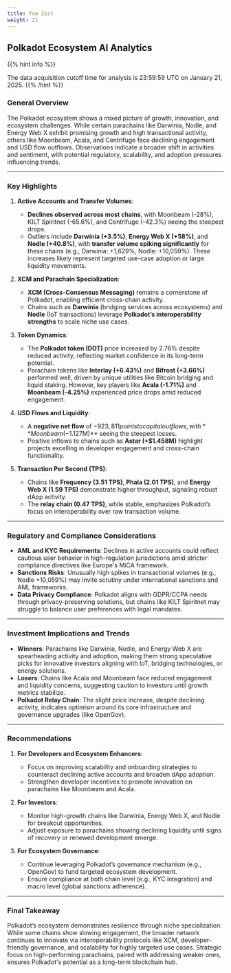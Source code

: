 ```yaml
---
title: Tue 21st
weight: 21
---
```


## **Polkadot Ecosystem AI Analytics**
{{% hint info %}}

The data acquisition cutoff time for analysis is 23:59:59 UTC on January 21, 2025.
{{% /hint %}}

### **General Overview**
The Polkadot ecosystem shows a mixed picture of growth, innovation, and ecosystem challenges. While certain parachains like Darwinia, Nodle, and Energy Web X exhibit promising growth and high transactional activity, others like Moonbeam, Acala, and Centrifuge face declining engagement and USD flow outflows. Observations indicate a broader shift in activities and sentiment, with potential regulatory, scalability, and adoption pressures influencing trends.

---

### **Key Highlights**
1. **Active Accounts and Transfer Volumes**:
   - **Declines observed across most chains**, with Moonbeam (-28%), KILT Spiritnet (-65.6%), and Centrifuge (-42.3%) seeing the steepest drops.
   - Outliers include **Darwinia (+3.5%)**, **Energy Web X (+58%)**, and **Nodle (+40.8%)**, with **transfer volume spiking significantly** for these chains (e.g., Darwinia: +1,629%, Nodle: +10,059%). These increases likely represent targeted use-case adoption or large liquidity movements.

2. **XCM and Parachain Specialization**:
   - **XCM (Cross-Consensus Messaging)** remains a cornerstone of Polkadot, enabling efficient cross-chain activity.
   - Chains such as **Darwinia** (bridging services across ecosystems) and **Nodle** (IoT transactions) leverage **Polkadot’s interoperability strengths** to scale niche use cases.

3. **Token Dynamics**:
   - The **Polkadot token (DOT)** price increased by 2.76% despite reduced activity, reflecting market confidence in its long-term potential.
   - Parachain tokens like **Interlay (+6.43%)** and **Bifrost (+3.66%)** performed well, driven by unique utilities like Bitcoin bridging and liquid staking. However, key players like **Acala (-1.71%)** and **Moonbeam (-4.25%)** experienced price drops amid reduced engagement.

4. **USD Flows and Liquidity**:
   - A **negative net flow** of $-923,811 points to capital outflows, with **Moonbeam (-$1.127M)** seeing the steepest losses.
   - Positive inflows to chains such as **Astar (+$1.458M)** highlight projects excelling in developer engagement and cross-chain functionality.

5. **Transaction Per Second (TPS)**:
   - Chains like **Frequency (3.51 TPS)**, **Phala (2.01 TPS)**, and **Energy Web X (1.59 TPS)** demonstrate higher throughput, signaling robust dApp activity.
   - The **relay chain (0.47 TPS)**, while stable, emphasizes Polkadot’s focus on interoperability over raw transaction volume.

---

### **Regulatory and Compliance Considerations**
- **AML and KYC Requirements**: Declines in active accounts could reflect cautious user behavior in high-regulation jurisdictions amid stricter compliance directives like Europe's MiCA framework.
- **Sanctions Risks**: Unusually high spikes in transactional volumes (e.g., Nodle +10,059%) may invite scrutiny under international sanctions and AML frameworks.
- **Data Privacy Compliance**: Polkadot aligns with GDPR/CCPA needs through privacy-preserving solutions, but chains like KILT Spiritnet may struggle to balance user preferences with legal mandates.

---

### **Investment Implications and Trends**
- **Winners**: Parachains like Darwinia, Nodle, and Energy Web X are spearheading activity and adoption, making them strong speculative picks for innovative investors aligning with IoT, bridging technologies, or energy solutions.
- **Losers**: Chains like Acala and Moonbeam face reduced engagement and liquidity concerns, suggesting caution to investors until growth metrics stabilize.
- **Polkadot Relay Chain**: The slight price increase, despite declining activity, indicates optimism around its core infrastructure and governance upgrades (like OpenGov).

---

### **Recommendations**
1. **For Developers and Ecosystem Enhancers**:
   - Focus on improving scalability and onboarding strategies to counteract declining active accounts and broaden dApp adoption.
   - Strengthen developer incentives to promote innovation on parachains like Moonbeam and Acala.

2. **For Investors**:
   - Monitor high-growth chains like Darwinia, Energy Web X, and Nodle for breakout opportunities.
   - Adjust exposure to parachains showing declining liquidity until signs of recovery or renewed development emerge.

3. **For Ecosystem Governance**:
   - Continue leveraging Polkadot’s governance mechanism (e.g., OpenGov) to fund targeted ecosystem development.
   - Ensure compliance at both chain level (e.g., KYC integration) and macro level (global sanctions adherence).

---

### **Final Takeaway**
Polkadot’s ecosystem demonstrates resilience through niche specialization. While some chains show slowing engagement, the broader network continues to innovate via interoperability protocols like XCM, developer-friendly governance, and scalability for highly targeted use cases. Strategic focus on high-performing parachains, paired with addressing weaker ones, ensures Polkadot's potential as a long-term blockchain hub.
